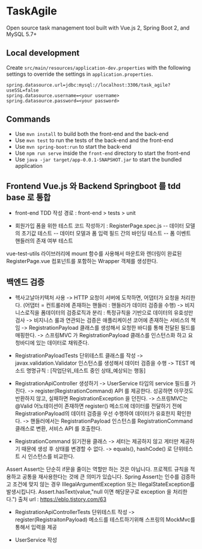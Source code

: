 # TaskAgile

Open source task management tool built with Vue.js 2, Spring Boot 2, and MySQL 5.7+

## Local development

Create `src/main/resources/application-dev.properties` with the following settings to override the settings in `application.properties`.

```properties
spring.datasource.url=jdbc:mysql://localhost:3306/task_agile?useSSL=false
spring.datasource.username=<your username>
spring.datasource.password=<your password>
```

## Commands

- Use `mvn install` to build both the front-end and the back-end
- Use `mvn test` to run the tests of the back-end and the front-end
- Use `mvn spring-boot:run` to start the back-end
- Use `npm run serve` inside the `front-end` directory to start the front-end
- Use `java -jar target/app-0.0.1-SNAPSHOT.jar` to start the bundled application


## Frontend Vue.js 와 Backend Springboot 를 tdd base 로 통합

- front-end TDD 작성
   경로 : front-end > tests > unit 

- 회원가입 폼을 위한 테스트 코드 작성하기 : RegisterPage.spec.js
-- 데이터 모델의 초기값 테스트
-- 데이터 모델과 폼 입력 필드 간의 바인딩 테스트
-- 폼 이벤트 핸들러의 존재 여부 테스트

vue-test-utils 라이브러리에 mount 함수를 사용해서 마운트와 렌더링이 완료된 RegisterPage.vue 컴포넌트를 포함하는 Wrapper 객체를 생성한다.

## 백엔드 검증
- 헥사고날아키텍처 사용
-> HTTP 요청이 서버에 도착하면, 어댑터가 요청을 처리한다. (어댑터 = 컨트롤러에 존재하는 핸들러 : 핸들러가 데이터 검증을 수행)
-> 비지니스로직을 폼데이터의 검증로직과 분리 : 특정규칙을 기반으로 데이터의 유효성만 검사
-> 비지니스 룰과 연관되는 검증은 애플리케이션 코어에 존재하는 서비스의 책임
-> RegistrationPayload 클래스를 생성해서 요청한 바디를 통해 전달된 필드를 매핑한다.
-> 스프링MVC 가 RegistrationPayload 클래스를 인스턴스화 하고 요청바디에 있는 데이터로 채워준다.

- RegistrationPayloadTests 단위테스트 클래스를 작성
-> javax.validation.Validator 인스턴스를 생성해서 데이터 검증을 수행
-> TEST 메소드 명명규칙 : [작업단위_테스트 중인 상태_예상되는 행동]

- RegistrationApiController 생성하기
-> UserService 타입의 service 필드를 가진다.
-> register(RegistrationCommand) API 를 제공한다. 성공하면 아무것도 반환하지 않고, 실패하면 RegistrationException 을 던진다.
-> 스프링MVC는 @Valid 어노테이션이 존재하면 register() 메소드에 데이터를 전달하기 전에 RegistrationPayload의 데이터 검증을 우선 수행하여 데이터가 유효한지 확인한다.
-> 핸들러에서는 RegistrationPayload 인스턴스를 RegistrationCommand 클래스로 변환, 서비스 API 를 호출한다.

- RegistrationCommand 읽기전용 클래스
-> 세터는 제공하지 않고 게터만 제공하기 때문에 생성 후 상태를 변경할 수 없다.
-> equals(), hashCode() 로 단위테스트 시 인스턴스를 비교한다.

<tip> Assert </tip>
Assert는 단순히 if문을 줄이는 역할만 하는 것은 아닙니다. 프로젝트 규칙을 적용하고 공통을 재사용한다는 것에 큰 의미가 있습니다.
Spring Assert는 인수를 검증하고 조건에 맞지 않는 경우 IllegalArgumentException 또는 IllegalStateException를 발생시킵니다. 
Assert.hasText(value,"null 이면 해당문구로 exception 을 처리한다.")
출처 url : https://eblo.tistory.com/63

- RegistrationApiControllerTests 단위테스트 작성
-> register(RegistraitonPayload) 메소드를 테스트하기위해 스프링의 MockMvc를 통해서 입력을 제공

- UserService 작성


